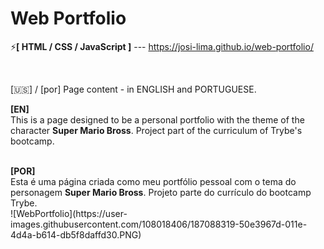 # Web Portfolio

⚡<strong>[ HTML / CSS / JavaScript ]</strong> --- https://josi-lima.github.io/web-portfolio/

<br>

[🇺🇸] / [por] Page content - in ENGLISH and PORTUGUESE. 
<br>

<strong>[EN]</strong>
<br>
This is a page designed to be a personal portfolio with the theme of the character <strong>Super Mario Bross</strong>. Project part of the curriculum of Trybe's bootcamp.

<br>
<strong>[POR]</strong>
<br>
Esta é uma página criada como meu portfólio pessoal com o tema do personagem <strong>Super Mario Bross</strong>. Projeto parte do currículo do bootcamp Trybe.

<br>
![WebPortfolio](https://user-images.githubusercontent.com/108018406/187088319-50e3967d-011e-4d4a-b614-db5f8daffd30.PNG)

